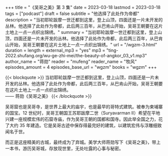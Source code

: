 +++
title = "《吴哥之美》第 3 集"
date = 2023-03-18
lastmod = 2023-03-18
tags = ["podcast"]
draft = false
subtitle = "他选择了此处作为帝都"
description = "当初耶轮跋摩一世迁都到这里，登上山顶，四面还是一片未开发的丛林。他选择了此处作为帝都，此后两三百年，从巴肯山开始，吴哥王朝要在这片土地上一点一点织出锦绣。"
summary = "当初耶轮跋摩一世迁都到这里，登上山顶，四面还是一片未开发的丛林。他选择了此处作为帝都，此后两三百年，从巴肯山开始，吴哥王朝要在这片土地上一点一点织出锦绣。"
url = "/wgzm-3.html"
duration = 
length = 
external_mp3 = "yes"
mp3 = "ting-2022.shufang.org/wu-ge-zhi-mei/the-beauty-of-angkor_03_v1.mp3"
author_name = "蒋勋"
reader = "mufeng"
reader_name = "牧风"
episodes_amount = 4
episodes_base_url = "wgzm"
books = "wgzm"
+++

{{< blockquote >}}
当初耶轮跋摩一世迁都到这里，登上山顶，四面还是一片未开发的丛林。他选择了此处作为帝都，此后两三百年，从巴肯山开始，吴哥王朝要在这片土地上一点一点织出锦绣。  
—— 蒋勋《吴哥之美》
{{< /blockquote >}}

吴哥窟也是吴哥寺，是世界上最大的庙宇，也是最早的哥特式建筑。被奉为柬埔寨的国宝。12 世纪时，吴哥王朝国王苏耶跋摩二世（Suryavarman II）希望在平地兴建一座规模宏伟的石窟寺庙，作为吴哥王朝的国都和国寺。因此举全国之力，花了大约 35 年建造。它是吴哥古迹中保存得最完好的建筑，以建筑宏伟与浮雕细致闻名于世。

而正是这座精美的古城，最终成为了弃城。美学大师蒋勋写下《吴哥之美》，带上一本书，游历吴哥城，存放现世里，无处吐露的心事与秘密。
